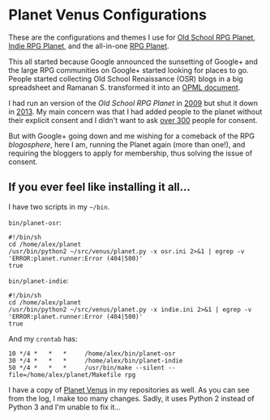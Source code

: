 # Planet Venus Configurations

These are the configurations and themes I use for
[Old School RPG Planet]([https://campaignwiki.org/osr/),
[Indie RPG Planet]([https://campaignwiki.org/indie/),
and the all-in-one [RPG Planet]([https://campaignwiki.org/rpg/).

This all started because Google announced the sunsetting of Google+ and
the large RPG communities on Google+ started looking for places to go.
People started collecting Old School Renaissance (OSR) blogs in a big
spreadsheet and Ramanan S. transformed it into an
[OPML document](http://save.vs.totalpartykill.ca/grab-bag/osr.opml).

I had run an version of the *Old School RPG Planet* in
[2009](https://alexschroeder.ch/wiki/2009-01-09_Planet_Venus) but
shut it down in
[2013](https://alexschroeder.ch/wiki/2013-12-08_Old_School_RPG_Planet_Going_Down).
My main concern was that I had added people to the planet without their
explicit consent and I didn't want to ask
[over 300](https://alexschroeder.ch/wiki/2011-03-04_One_Page_Dungeon_Contest_Stats)
people for consent.

But with Google+ going down and me wishing for a comeback of the RPG
*blogosphere*, here I am, running the Planet again (more than one!), and
requiring the bloggers to apply for membership, thus solving the issue of
consent.

## If you ever feel like installing it all...

I have two scripts in my `~/bin`.

`bin/planet-osr`:

```
#!/bin/sh
cd /home/alex/planet
/usr/bin/python2 ~/src/venus/planet.py -x osr.ini 2>&1 | egrep -v 'ERROR:planet.runner:Error (404|500)'
true
```

`bin/planet-indie`:

```
#!/bin/sh
cd /home/alex/planet
/usr/bin/python2 ~/src/venus/planet.py -x indie.ini 2>&1 | egrep -v 'ERROR:planet.runner:Error (404|500)'
true
```

And my `crontab` has:

```
10 */4 *   *   *     /home/alex/bin/planet-osr
30 */4 *   *   *     /home/alex/bin/planet-indie
50 */4 *   *   *     /usr/bin/make --silent --file=/home/alex/planet/Makefile rpg
```

I have a copy of
[Planet Venus](https://alexschroeder.ch/cgit/venus/about/)
in my repositories as well. As you can see from the log, I make too many changes.
Sadly, it uses Python 2 instead of Python 3 and I'm unable to fix it...

